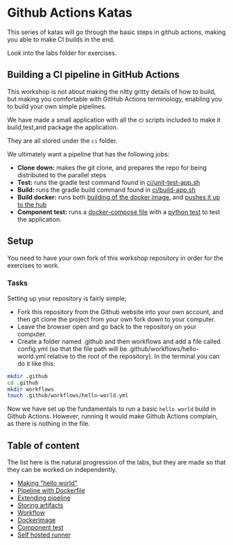 # Github Actions Katas

This series of katas will go through the basic steps in github actions, making you able to make CI builds in the end.

Look into the labs folder for exercises.

## Building a CI pipeline in GitHub Actions

This workshop is not about making the nitty gritty details of how to build, but making you comfortable with GitHub Actions terminology, enabling you to build your own simple pipelines.

We have made a small application with all the ci scripts included to make it
build,test,and package the application.

They are all stored under the `ci` folder.

We ultimately want a pipeline that has the following jobs:

* **Clone down:** makes the git clone, and prepares the repo for being distributed to the parallel steps
* **Test:** runs the gradle test command found in [ci/unit-test-app.sh](ci/unit-test-app.sh)
* **Build:** runs the gradle build command found in [ci/build-app.sh](ci/build-app.sh)
* **Build docker:** runs both [building of the docker image](ci/build-docker.sh), and [pushes it up to the hub](ci/push-docker.sh)
* **Component test:** runs a [docker-compose file](component-test/docker-compose.yml) with a [python test](component-test/test_app.py) to test the application.

## Setup

You need to have your own fork of this workshop repository in order for the exercises to work.

### Tasks

Setting up your repository is fairly simple;

* Fork this repository from the Github website into your own account, and then git clone the project from your own fork down to your computer.
* Leave the browser open and go back to the repository on your computer.
* Create a folder named .github and then workflows and add a file called config.yml (so that the file path will be .github/workflows/hello-world.yml relative to the root of the repository). In the terminal you can do it like this:

```bash
mkdir .github
cd .github
mkdir workflows 
touch .github/workflows/hello-world.yml
```

Now we have set up the fundamentals to run a basic `hello world` build in Github Actions. However, running it would make Github Actions complain, as there is nothing in the file.

## Table of content

The list here is the natural progression of the labs, but they are made so that they can be worked on independently.

* [Making "hello world"](01-hello-world-pipeline.md)
* [Pipeline with Dockerfile](02-pipeline-with-dockerfile.md)
* [Extending pipeline](03-extend-pipeline.md)
* [Storing artifacts](04-storing-artifacts.md)
* [Workflow](05-workflow.md)
* [Dockerimage](06-docker-image.md)
* [Component test](07-component-test.md)
* [Self hosted runner](08-selfhosted-runner.md)